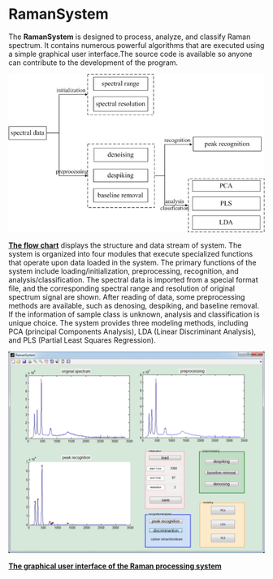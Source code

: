 # RamanSystem #

The **RamanSystem** is designed to process, analyze, and classify Raman spectrum. It contains numerous powerful algorithms that are executed using a simple graphical user interface.The source code is available so anyone can contribute to the development of the program.

![flow chart](https://github.com/forjobs/RamanSystem/blob/master/flow%20chart.jpg)

[**The flow chart**](https://github.com/forjobs/RamanSystem/blob/master/flow%20chart.jpg "the flow of data through the system") displays the structure and data stream of system. The system is organized into four modules that execute specialized functions that operate upon data loaded in the system. The primary functions of the system include loading/initialization, preprocessing, recognition, and analysis/classification. The spectral data is imported from a special format file, and the corresponding spectral range and resolution of original spectrum signal are shown. After reading of data, some preprocessing methods are available, such as denosing, despiking, and baseline removal. If the information of sample class is unknown, analysis and classification is unique choice. The system provides three modeling methods, including PCA (principal Components Analysis), LDA (Linear Discriminant Analysis), and PLS (Partial Least Squares Regression).

![graphical user interface](https://github.com/forjobs/RamanSystem/blob/master/graphical%20user%20interface%20of%20the%20Raman%20processing%20system.jpg)

[**The graphical user interface of the Raman processing system**](https://github.com/forjobs/RamanSystem/blob/master/graphical%20user%20interface%20of%20the%20Raman%20processing%20system.jpg "graphical user interface")
